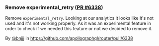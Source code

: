 ### Remove experimental_retry ([PR #6338](https://github.com/apollographql/router/pull/6338))

Remove `experimental_retry`. Looking at our analytics it looks like it's not used and it's not working properly. As it was an experimental feature in order to check if we needed this feature or not we decided to remove it.

By [@bnjjj](https://github.com/bnjjj) in https://github.com/apollographql/router/pull/6338
